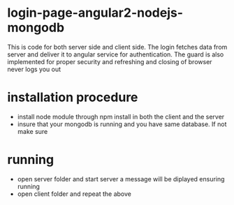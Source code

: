 # login-page-angular2-nodejs-mongodb
This is code for both server side and client side. The login fetches data from server and deliver it to angular service for authentication.
The guard is also implemented for proper security and refreshing and closing of browser never logs you out

# installation procedure
- install node module through npm install in both the client and the server 
- insure that your mongodb is running and you have same database. If not make sure

# running 
- open server folder and start server a message will be diplayed ensuring running
- open client folder and repeat the above
